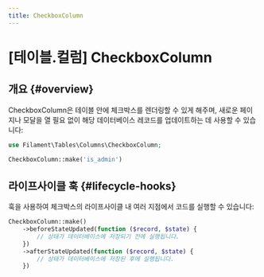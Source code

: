 ```yaml
---
title: CheckboxColumn
---
```

# [테이블.컬럼] CheckboxColumn

## 개요 {#overview}

CheckboxColumn은 테이블 안에 체크박스를 렌더링할 수 있게 해주며, 새로운 페이지나 모달을 열 필요 없이 해당 데이터베이스 레코드를 업데이트하는 데 사용할 수 있습니다:

```php
use Filament\Tables\Columns\CheckboxColumn;

CheckboxColumn::make('is_admin')
```

<AutoScreenshot name="tables/columns/checkbox/simple" alt="CheckboxColumn" version="3.x" />

## 라이프사이클 훅 {#lifecycle-hooks}

훅을 사용하여 체크박스의 라이프사이클 내 여러 지점에서 코드를 실행할 수 있습니다:

```php
CheckboxColumn::make()
    ->beforeStateUpdated(function ($record, $state) {
        // 상태가 데이터베이스에 저장되기 전에 실행됩니다.
    })
    ->afterStateUpdated(function ($record, $state) {
        // 상태가 데이터베이스에 저장된 후에 실행됩니다.
    })
```
